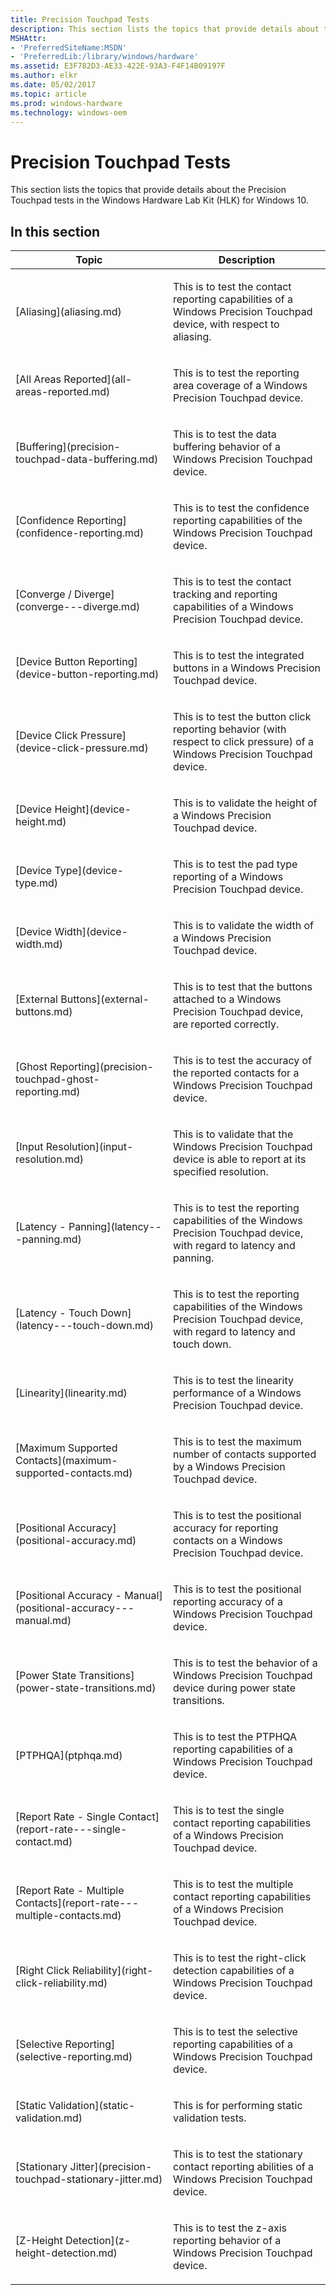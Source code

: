 ```yaml
---
title: Precision Touchpad Tests
description: This section lists the topics that provide details about the Precision Touchpad tests in the Windows Hardware Lab Kit (HLK) for Windows 10.
MSHAttr:
- 'PreferredSiteName:MSDN'
- 'PreferredLib:/library/windows/hardware'
ms.assetid: E3F782D3-AE33-422E-93A3-F4F14B09197F
ms.author: elkr
ms.date: 05/02/2017
ms.topic: article
ms.prod: windows-hardware
ms.technology: windows-oem
---
```


# Precision Touchpad Tests


This section lists the topics that provide details about the Precision Touchpad tests in the Windows Hardware Lab Kit (HLK) for Windows 10.

## In this section


<table>
<colgroup>
<col width="50%" />
<col width="50%" />
</colgroup>
<thead>
<tr class="header">
<th>Topic</th>
<th>Description</th>
</tr>
</thead>
<tbody>
<tr class="odd">
<td><p>[Aliasing](aliasing.md)</p></td>
<td><p>This is to test the contact reporting capabilities of a Windows Precision Touchpad device, with respect to aliasing.</p></td>
</tr>
<tr class="even">
<td><p>[All Areas Reported](all-areas-reported.md)</p></td>
<td><p>This is to test the reporting area coverage of a Windows Precision Touchpad device.</p></td>
</tr>
<tr class="odd">
<td><p>[Buffering](precision-touchpad-data-buffering.md)</p></td>
<td><p>This is to test the data buffering behavior of a Windows Precision Touchpad device.</p></td>
</tr>
<tr class="even">
<td><p>[Confidence Reporting](confidence-reporting.md)</p></td>
<td><p>This is to test the confidence reporting capabilities of the Windows Precision Touchpad device.</p></td>
</tr>
<tr class="odd">
<td><p>[Converge / Diverge](converge---diverge.md)</p></td>
<td><p>This is to test the contact tracking and reporting capabilities of a Windows Precision Touchpad device.</p></td>
</tr>
<tr class="even">
<td><p>[Device Button Reporting](device-button-reporting.md)</p></td>
<td><p>This is to test the integrated buttons in a Windows Precision Touchpad device.</p></td>
</tr>
<tr class="odd">
<td><p>[Device Click Pressure](device-click-pressure.md)</p></td>
<td><p>This is to test the button click reporting behavior (with respect to click pressure) of a Windows Precision Touchpad device.</p></td>
</tr>
<tr class="even">
<td><p>[Device Height](device-height.md)</p></td>
<td><p>This is to validate the height of a Windows Precision Touchpad device.</p></td>
</tr>
<tr class="odd">
<td><p>[Device Type](device-type.md)</p></td>
<td><p>This is to test the pad type reporting of a Windows Precision Touchpad device.</p></td>
</tr>
<tr class="even">
<td><p>[Device Width](device-width.md)</p></td>
<td><p>This is to validate the width of a Windows Precision Touchpad device.</p></td>
</tr>
<tr class="odd">
<td><p>[External Buttons](external-buttons.md)</p></td>
<td><p>This is to test that the buttons attached to a Windows Precision Touchpad device, are reported correctly.</p></td>
</tr>
<tr class="even">
<td><p>[Ghost Reporting](precision-touchpad-ghost-reporting.md)</p></td>
<td><p>This is to test the accuracy of the reported contacts for a Windows Precision Touchpad device.</p></td>
</tr>
<tr class="odd">
<td><p>[Input Resolution](input-resolution.md)</p></td>
<td><p>This is to validate that the Windows Precision Touchpad device is able to report at its specified resolution.</p></td>
</tr>
<tr class="even">
<td><p>[Latency - Panning](latency---panning.md)</p></td>
<td><p>This is to test the reporting capabilities of the Windows Precision Touchpad device, with regard to latency and panning.</p></td>
</tr>
<tr class="odd">
<td><p>[Latency - Touch Down](latency---touch-down.md)</p></td>
<td><p>This is to test the reporting capabilities of the Windows Precision Touchpad device, with regard to latency and touch down.</p></td>
</tr>
<tr class="even">
<td><p>[Linearity](linearity.md)</p></td>
<td><p>This is to test the linearity performance of a Windows Precision Touchpad device.</p></td>
</tr>
<tr class="odd">
<td><p>[Maximum Supported Contacts](maximum-supported-contacts.md)</p></td>
<td><p>This is to test the maximum number of contacts supported by a Windows Precision Touchpad device.</p></td>
</tr>
<tr class="even">
<td><p>[Positional Accuracy](positional-accuracy.md)</p></td>
<td><p>This is to test the positional accuracy for reporting contacts on a Windows Precision Touchpad device.</p></td>
</tr>
<tr class="odd">
<td><p>[Positional Accuracy - Manual](positional-accuracy---manual.md)</p></td>
<td><p>This is to test the positional reporting accuracy of a Windows Precision Touchpad device.</p></td>
</tr>
<tr class="even">
<td><p>[Power State Transitions](power-state-transitions.md)</p></td>
<td><p>This is to test the behavior of a Windows Precision Touchpad device during power state transitions.</p></td>
</tr>
<tr class="odd">
<td><p>[PTPHQA](ptphqa.md)</p></td>
<td><p>This is to test the PTPHQA reporting capabilities of a Windows Precision Touchpad device.</p></td>
</tr>
<tr class="even">
<td><p>[Report Rate - Single Contact](report-rate---single-contact.md)</p></td>
<td><p>This is to test the single contact reporting capabilities of a Windows Precision Touchpad device.</p></td>
</tr>
<tr class="odd">
<td><p>[Report Rate - Multiple Contacts](report-rate---multiple-contacts.md)</p></td>
<td><p>This is to test the multiple contact reporting capabilities of a Windows Precision Touchpad device.</p></td>
</tr>
<tr class="even">
<td><p>[Right Click Reliability](right-click-reliability.md)</p></td>
<td><p>This is to test the right-click detection capabilities of a Windows Precision Touchpad device.</p></td>
</tr>
<tr class="odd">
<td><p>[Selective Reporting](selective-reporting.md)</p></td>
<td><p>This is to test the selective reporting capabilities of a Windows Precision Touchpad device.</p></td>
</tr>
<tr class="even">
<td><p>[Static Validation](static-validation.md)</p></td>
<td><p>This is for performing static validation tests.</p></td>
</tr>
<tr class="odd">
<td><p>[Stationary Jitter](precision-touchpad-stationary-jitter.md)</p></td>
<td><p>This is to test the stationary contact reporting abilities of a Windows Precision Touchpad device.</p></td>
</tr>
<tr class="even">
<td><p>[Z-Height Detection](z-height-detection.md)</p></td>
<td><p>This is to test the z-axis reporting behavior of a Windows Precision Touchpad device.</p></td>
</tr>
</tbody>
</table>

 

 

 






